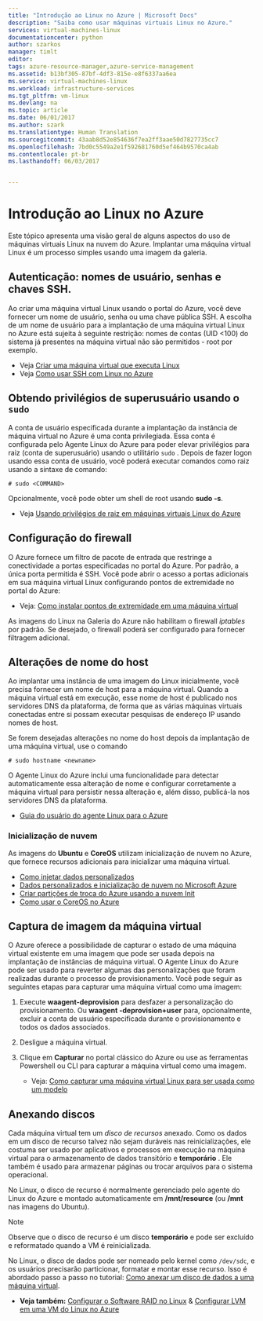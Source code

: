 ```yaml
---
title: "Introdução ao Linux no Azure | Microsoft Docs"
description: "Saiba como usar máquinas virtuais Linux no Azure."
services: virtual-machines-linux
documentationcenter: python
author: szarkos
manager: timlt
editor: 
tags: azure-resource-manager,azure-service-management
ms.assetid: b13bf305-87bf-4df3-815e-e8f6337aa6ea
ms.service: virtual-machines-linux
ms.workload: infrastructure-services
ms.tgt_pltfrm: vm-linux
ms.devlang: na
ms.topic: article
ms.date: 06/01/2017
ms.author: szark
ms.translationtype: Human Translation
ms.sourcegitcommit: 43aab8d52e854636f7ea2ff3aae50d7827735cc7
ms.openlocfilehash: 7bd0c5549a2e1f592681760d5ef464b9570ca4ab
ms.contentlocale: pt-br
ms.lasthandoff: 06/03/2017


---
```

# <a name="introduction-to-linux-on-azure"></a>Introdução ao Linux no Azure
Este tópico apresenta uma visão geral de alguns aspectos do uso de máquinas virtuais Linux na nuvem do Azure. Implantar uma máquina virtual Linux é um processo simples usando uma imagem da galeria.

## <a name="authentication-usernames-passwords-and-ssh-keys"></a>Autenticação: nomes de usuário, senhas e chaves SSH.
Ao criar uma máquina virtual Linux usando o portal do Azure, você deve fornecer um nome de usuário, senha ou uma chave pública SSH. A escolha de um nome de usuário para a implantação de uma máquina virtual Linux no Azure está sujeita à seguinte restrição: nomes de contas (UID <100) do sistema já presentes na máquina virtual não são permitidos - root por exemplo.

* Veja [Criar uma máquina virtual que executa Linux](quick-create-cli.md?toc=%2fazure%2fvirtual-machines%2flinux%2ftoc.json)
* Veja [Como usar SSH com Linux no Azure](mac-create-ssh-keys.md?toc=%2fazure%2fvirtual-machines%2flinux%2ftoc.json)

## <a name="obtaining-superuser-privileges-using-sudo"></a>Obtendo privilégios de superusuário usando o `sudo`
A conta de usuário especificada durante a implantação da instância de máquina virtual no Azure é uma conta privilegiada. Essa conta é configurada pelo Agente Linux do Azure para poder elevar privilégios para raiz (conta de superusuário) usando o utilitário `sudo` . Depois de fazer logon usando essa conta de usuário, você poderá executar comandos como raiz usando a sintaxe de comando:

    # sudo <COMMAND>

Opcionalmente, você pode obter um shell de root usando **sudo -s**.

* Veja [Usando privilégios de raiz em máquinas virtuais Linux do Azure](use-root-privileges.md?toc=%2fazure%2fvirtual-machines%2flinux%2ftoc.json)

## <a name="firewall-configuration"></a>Configuração do firewall
O Azure fornece um filtro de pacote de entrada que restringe a conectividade a portas especificadas no portal do Azure. Por padrão, a única porta permitida é SSH. Você pode abrir o acesso a portas adicionais em sua máquina virtual Linux configurando pontos de extremidade no portal do Azure:

* Veja: [Como instalar pontos de extremidade em uma máquina virtual](../windows/classic/setup-endpoints.md?toc=%2fazure%2fvirtual-machines%2fwindows%2fclassic%2ftoc.json)

As imagens do Linux na Galeria do Azure não habilitam o firewall *iptables* por padrão. Se desejado, o firewall poderá ser configurado para fornecer filtragem adicional.

## <a name="hostname-changes"></a>Alterações de nome do host
Ao implantar uma instância de uma imagem do Linux inicialmente, você precisa fornecer um nome de host para a máquina virtual. Quando a máquina virtual está em execução, esse nome de host é publicado nos servidores DNS da plataforma, de forma que as várias máquinas virtuais conectadas entre si possam executar pesquisas de endereço IP usando nomes de host.

Se forem desejadas alterações no nome do host depois da implantação de uma máquina virtual, use o comando

    # sudo hostname <newname>

O Agente Linux do Azure inclui uma funcionalidade para detectar automaticamente essa alteração de nome e configurar corretamente a máquina virtual para persistir nessa alteração e, além disso, publicá-la nos servidores DNS da plataforma.

* [Guia do usuário do agente Linux para o Azure](../windows/agent-user-guide.md?toc=%2fazure%2fvirtual-machines%2flinux%2ftoc.json)

### <a name="cloud-init"></a>Inicialização de nuvem
As imagens do **Ubuntu** e **CoreOS** utilizam inicialização de nuvem no Azure, que fornece recursos adicionais para inicializar uma máquina virtual.

* [Como injetar dados personalizados](../windows/classic/inject-custom-data.md?toc=%2fazure%2fvirtual-machines%2fwindows%2fclassic%2ftoc.json)
* [Dados personalizados e inicialização de nuvem no Microsoft Azure](https://azure.microsoft.com/blog/2014/04/21/custom-data-and-cloud-init-on-windows-azure/)
* [Criar partições de troca do Azure usando a nuvem Init](https://wiki.ubuntu.com/AzureSwapPartitions)
* [Como usar o CoreOS no Azure](https://coreos.com/os/docs/latest/booting-on-azure.html)

## <a name="virtual-machine-image-capture"></a>Captura de imagem da máquina virtual
O Azure oferece a possibilidade de capturar o estado de uma máquina virtual existente em uma imagem que pode ser usada depois na implantação de instâncias de máquina virtual. O Agente Linux do Azure pode ser usado para reverter algumas das personalizações que foram realizadas durante o processo de provisionamento. Você pode seguir as seguintes etapas para capturar uma máquina virtual como uma imagem:

1. Execute **waagent-deprovision** para desfazer a personalização do provisionamento. Ou **waagent -deprovision+user** para, opcionalmente, excluir a conta de usuário especificada durante o provisionamento e todos os dados associados.
2. Desligue a máquina virtual.
3. Clique em **Capturar** no portal clássico do Azure ou use as ferramentas Powershell ou CLI para capturar a máquina virtual como uma imagem.
   
   * Veja: [Como capturar uma máquina virtual Linux para ser usada como um modelo](classic/capture-image.md?toc=%2fazure%2fvirtual-machines%2flinux%2fclassic%2ftoc.json)

## <a name="attaching-disks"></a>Anexando discos
Cada máquina virtual tem um *disco de recursos* anexado. Como os dados em um disco de recurso talvez não sejam duráveis nas reinicializações, ele costuma ser usado por aplicativos e processos em execução na máquina virtual para o armazenamento de dados transitório e **temporário** . Ele também é usado para armazenar páginas ou trocar arquivos para o sistema operacional.

No Linux, o disco de recurso é normalmente gerenciado pelo agente do Linux do Azure e montado automaticamente em **/mnt/resource** (ou **/mnt** nas imagens do Ubuntu).

> [!NOTE]
> Observe que o disco de recurso é um disco **temporário** e pode ser excluído e reformatado quando a VM é reinicializada.
> 
> 

No Linux, o disco de dados pode ser nomeado pelo kernel como `/dev/sdc`, e os usuários precisarão particionar, formatar e montar esse recurso. Isso é abordado passo a passo no tutorial: [Como anexar um disco de dados a uma máquina virtual](../windows/classic/attach-disk.md?toc=%2fazure%2fvirtual-machines%2flinux%2fclassic%2ftoc.json).

* **Veja também:** [Configurar o Software RAID no Linux](configure-raid.md?toc=%2fazure%2fvirtual-machines%2flinux%2ftoc.json) & [Configurar LVM em uma VM do Linux no Azure](configure-lvm.md?toc=%2fazure%2fvirtual-machines%2flinux%2ftoc.json)


